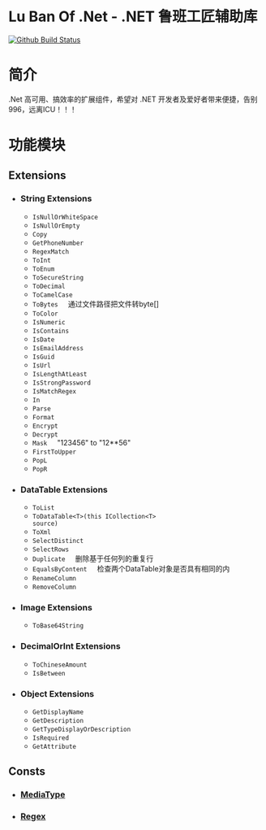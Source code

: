 # Lu Ban Of .Net - .NET 鲁班工匠辅助库
[![Github Build Status](https://github.com/CacoCode/LBON/workflows/LBON_MASTER/badge.svg?branch=master)](https://github.com/CacoCode/LBON/actions?query=workflow%3ALBON_MASTER+branch%3Amaster)

# 简介
.Net 高可用、搞效率的扩展组件，希望对 .NET 开发者及爱好者带来便捷，告别996，远离ICU！！！

# 功能模块
## Extensions
- ### String Extensions
    - <code>IsNullOrWhiteSpace</code>
    - <code>IsNullOrEmpty</code>
    - <code>Copy</code>
    - <code>GetPhoneNumber</code>
    - <code>RegexMatch</code>
    - <code>ToInt</code>
    - <code>ToEnum</code>
    - <code>ToSecureString</code>
    - <code>ToDecimal</code>
    - <code>ToCamelCase</code>
    - <code>ToBytes</code> &nbsp;&nbsp;&nbsp; 通过文件路径把文件转byte[]
    - <code>ToColor</code>
    - <code>IsNumeric</code>
    - <code>IsContains</code>
    - <code>IsDate</code>
    - <code>IsEmailAddress</code>
    - <code>IsGuid</code>
    - <code>IsUrl</code>
    - <code>IsLengthAtLeast</code>
    - <code>IsStrongPassword</code>
    - <code>IsMatchRegex</code>
    - <code>In</code>
    - <code>Parse</code>
    - <code>Format</code>
    - <code>Encrypt</code>
    - <code>Decrypt</code>
    - <code>Mask</code> &nbsp;&nbsp;&nbsp; "123456" to "12**56"
    - <code>FirstToUpper</code>
    - <code>PopL</code>
    - <code>PopR</code>
- ### DataTable Extensions
    - <code>ToList</code>
    - <code>ToDataTable\<T>(this ICollection\<T> source)</code>
    - <code>ToXml</code>
    - <code>SelectDistinct</code>
    - <code>SelectRows</code>
    - <code>Duplicate</code> &nbsp;&nbsp;&nbsp; 删除基于任何列的重复行
    - <code>EqualsByContent</code> &nbsp;&nbsp;&nbsp; 检查两个DataTable对象是否具有相同的内
    - <code>RenameColumn</code>
    - <code>RemoveColumn</code>
- ### Image Extensions
    - <code>ToBase64String</code>
- ### DecimalOrInt Extensions 
    - <code>ToChineseAmount</code>
    - <code>IsBetween</code>
- ### Object Extensions 
    - <code>GetDisplayName</code>
    - <code>GetDescription</code>
    - <code>GetTypeDisplayOrDescription</code>
    - <code>IsRequired</code>
    - <code>GetAttribute</code>
## Consts
- ### [MediaType](LBON.Consts/MediaTypeConst.cs)
- ### [Regex](LBON.Consts/RegexConst.cs)

    
